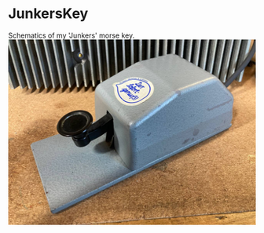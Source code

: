 # JunkersKey
Schematics of my 'Junkers' morse key.
![Image of my 'Junkers' morse key.](Pictures/photo_3_2023-09-24_18-38-58.jpg)
